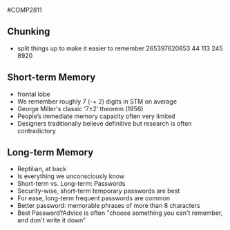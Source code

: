 #COMP2811 
## Chunking
- split things up to make it easier to remember
265397620853
44 113 245 8920
## Short-term Memory
- frontal lobe
- We remember roughly 7 (-+ 2) digits in STM on average
- George Miller's classic ‘7±2’ theorem (1956)
- People’s immediate memory capacity often very limited
- Designers traditionally believe definitive but research is often contradictory
## Long-term Memory
- Reptilian, at back
- Is everything we unconsciously know
- Short-term vs. Long-term: Passwords
- Security-wise, short-term temporary passwords are best
- For ease, long-term frequent passwords are common
- Better password: memorable phrases of more than 8 characters
- Best Password?Advice is often "choose something you can't remember, and don't write it down“